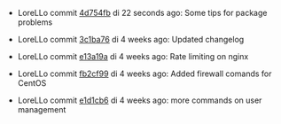 * LoreLLo commit [4d754fb](https://github.com/lorello/lorello.github.io/commit/4d754fbba57125ad80a857db1bcfa5a37c1a5b47) di 22 seconds ago: Some tips for package problems

* LoreLLo commit [3c1ba76](https://github.com/lorello/lorello.github.io/commit/3c1ba76b858db02ea020e332a720b01602fdfc00) di 4 weeks ago: Updated changelog

* LoreLLo commit [e13a19a](https://github.com/lorello/lorello.github.io/commit/e13a19a756837f0c916297d27cecffac31ea8782) di 4 weeks ago: Rate limiting on nginx

* LoreLLo commit [fb2cf99](https://github.com/lorello/lorello.github.io/commit/fb2cf994ac043ffd34ca7a84c0075c17a245c7d4) di 4 weeks ago: Added firewall comands for CentOS

* LoreLLo commit [e1d1cb6](https://github.com/lorello/lorello.github.io/commit/e1d1cb63e287bd9afbace8e4bf5f81e632051ac6) di 4 weeks ago: more commands on user management
